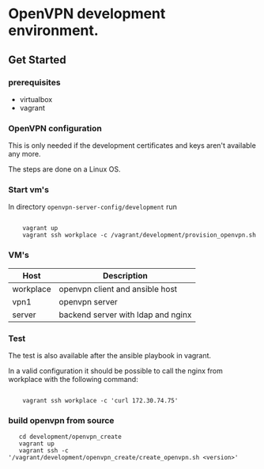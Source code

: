 # OpenVPN development environment.

## Get Started

### prerequisites

- virtualbox
- vagrant

### OpenVPN configuration

This is only needed if the development certificates and keys aren't available any more.

The steps are done on a Linux OS.

### Start vm's

In directory `openvpn-server-config/development` run

```shell

    vagrant up
    vagrant ssh workplace -c /vagrant/development/provision_openvpn.sh
```
### VM's

Host      | Description                        |
 -------- | ---------------------------------- |
workplace | openvpn client and ansible host    |
vpn1      | openvpn server                     |
server    | backend server with ldap and nginx |

### Test
The test is also available after the ansible playbook in vagrant.

In a valid configuration it should be possible to call the nginx from workplace with the following command:
```
    
    vagrant ssh workplace -c 'curl 172.30.74.75'
```

### build openvpn from source

```shell
   cd development/openvpn_create
   vagrant up
   vagrant ssh -c '/vagrant/development/openvpn_create/create_openvpn.sh <version>'
```

